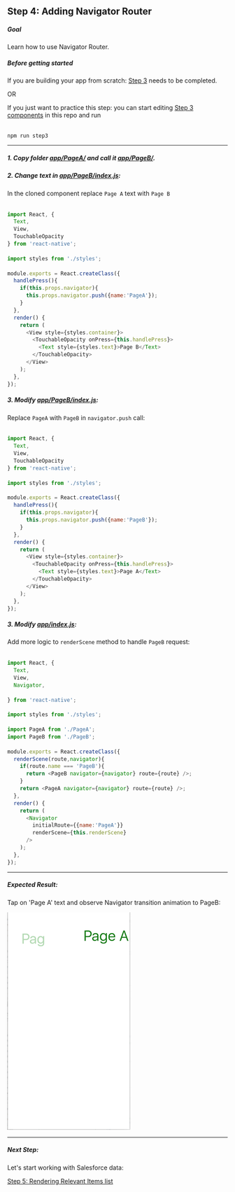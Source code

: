 ## Step 4: Adding Navigator Router

##### Goal

Learn how to use Navigator Router.

##### Before getting started

If you are building your app from scratch: [Step 3](/tutorial/step03_navigator/) needs to be completed.

OR

If you just want to practice this step: you can start editing [Step 3 components](/tutorial/step03_navigator/) in this repo and run

```

npm run step3

```

***

##### 1. Copy folder [app/PageA/](/tutorial/step04_navigator_routing/app/PageA/) and call it [app/PageB/](/tutorial/step04_navigator_routing/app/PageB/).

##### 2. Change text in [app/PageB/index.js](/tutorial/step04_navigator_routing/app/PageB/index.js):

In the cloned component replace `Page A` text with `Page B`

```js

import React, {
  Text,
  View,
  TouchableOpacity
} from 'react-native';

import styles from './styles';

module.exports = React.createClass({
  handlePress(){
    if(this.props.navigator){
      this.props.navigator.push({name:'PageA'});
    }
  },
  render() {
    return (
      <View style={styles.container}>
        <TouchableOpacity onPress={this.handlePress}>
          <Text style={styles.text}>Page B</Text>
        </TouchableOpacity>
      </View>
    );
  },
});

```

##### 3. Modify [app/PageB/index.js](/tutorial/step04_navigator_routing/app/PageA/index.js):

Replace `PageA` with `PageB` in `navigator.push` call:

```js

import React, {
  Text,
  View,
  TouchableOpacity
} from 'react-native';

import styles from './styles';

module.exports = React.createClass({
  handlePress(){
    if(this.props.navigator){
      this.props.navigator.push({name:'PageB'});
    }
  },
  render() {
    return (
      <View style={styles.container}>
        <TouchableOpacity onPress={this.handlePress}>
          <Text style={styles.text}>Page A</Text>
        </TouchableOpacity>
      </View>
    );
  },
});

```


##### 3. Modify [app/index.js](/tutorial/step04_navigator_routing/app/index.js):

Add more logic to `renderScene` method to handle `PageB` request:

```js

import React, {
  Text,
  View,
  Navigator,

} from 'react-native';

import styles from './styles';

import PageA from './PageA';
import PageB from './PageB';

module.exports = React.createClass({
  renderScene(route,navigator){
    if(route.name === 'PageB'){
      return <PageB navigator={navigator} route={route} />;
    }
    return <PageA navigator={navigator} route={route} />;
  },
  render() {
    return (
      <Navigator
        initialRoute={{name:'PageA'}}
        renderScene={this.renderScene}
      />
    );
  },
});

```

***

##### Expected Result:

Tap on 'Page A' text and observe Navigator transition animation to PageB:

![iOS Screenshot](/tutorial/README_FILES/step3.png?raw=true)

***

##### Next Step:

Let's start working with Salesforce data:

[Step 5: Rendering Relevant Items list](/tutorial/step05_relevant_items/)
